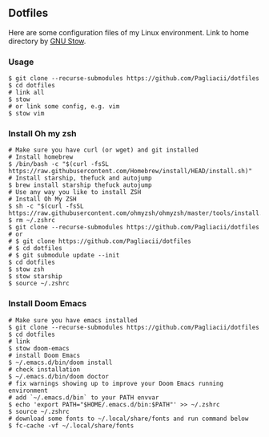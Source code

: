 ## Dotfiles

Here are some configuration files of my Linux environment. Link to home directory by [GNU Stow](https://www.gnu.org/software/stow/).

### Usage

```shell
$ git clone --recurse-submodules https://github.com/Pagliacii/dotfiles
$ cd dotfiles
# link all
$ stow
# or link some config, e.g. vim
$ stow vim
```

### Install Oh my zsh

```shell
# Make sure you have curl (or wget) and git installed
# Install homebrew
$ /bin/bash -c "$(curl -fsSL https://raw.githubusercontent.com/Homebrew/install/HEAD/install.sh)"
# Install starship, thefuck and autojump
$ brew install starship thefuck autojump
# Use any way you like to install ZSH
# Install Oh My ZSH
$ sh -c "$(curl -fsSL https://raw.githubusercontent.com/ohmyzsh/ohmyzsh/master/tools/install.sh)"
$ rm ~/.zshrc
$ git clone --recurse-submodules https://github.com/Pagliacii/dotfiles
# or
# $ git clone https://github.com/Pagliacii/dotfiles
# $ cd dotfiles
# $ git submodule update --init
$ cd dotfiles
$ stow zsh
$ stow starship
$ source ~/.zshrc
```

### Install Doom Emacs

```shell
# Make sure you have emacs installed
$ git clone --recurse-submodules https://github.com/Pagliacii/dotfiles
$ cd dotfiles
# link
$ stow doom-emacs
# install Doom Emacs
$ ~/.emacs.d/bin/doom install
# check installation
$ ~/.emacs.d/bin/doom doctor
# fix warnings showing up to improve your Doom Emacs running environment
# add `~/.emacs.d/bin` to your PATH envvar
$ echo 'export PATH="$HOME/.emacs.d/bin:$PATH"' >> ~/.zshrc
$ source ~/.zshrc
# download some fonts to ~/.local/share/fonts and run command below
$ fc-cache -vf ~/.local/share/fonts
```

